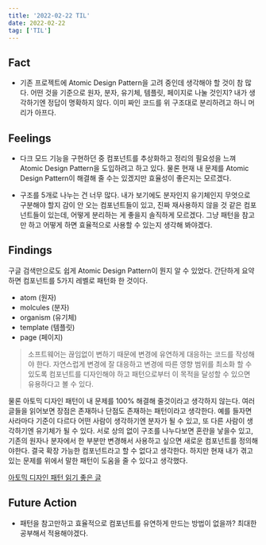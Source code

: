 ```yaml
---
title: '2022-02-22 TIL'
date: 2022-02-22
tag: ['TIL']
---
```


## Fact

- 기존 프로젝트에 Atomic Design Pattern을 고려 중인데 생각해야 할 것이 참 많다. 어떤 것을 기준으로 원자, 분자, 유기체, 템플릿, 페이지로 나눌 것인지? 내가 생각하기엔 정답이 명확하지 않다. 이미 짜인 코드를 위 구조대로 분리하려고 하니 머리가 아프다.

## Feelings

- 다크 모드 기능을 구현하던 중 컴포넌트를 추상화하고 정리의 필요성을 느껴 Atomic Design Pattern을 도입하려고 하고 있다. 물론 현재 내 문제를 Atomic Design Pattern이 해결해 줄 수는 있겠지만 효율성이 좋은지는 모르겠다.

- 구조를 5개로 나누는 건 너무 많다. 내가 보기에도 분자인지 유기체인지 무엇으로 구분해야 할지 감이 안 오는 컴포넌트들이 있고, 진짜 재사용하지 않을 것 같은 컴포넌트들이 있는데, 어떻게 분리하는 게 좋을지 솔직하게 모르겠다. 그냥 패턴을 참고만 하고 어떻게 하면 효율적으로 사용할 수 있는지 생각해 봐야겠다.

## Findings

구글 검색만으로도 쉽게 Atomic Design Pattern이 뭔지 알 수 있었다. 간단하게 요약하면 컴포넌트를 5가지 레벨로 패턴화 한 것이다.

- atom (원자)
- molcules (분자)
- organism (유기체)
- template (템플릿)
- page (페이지)

<Blockquote>
소프트웨어는 끊임없이 변하기 때문에 변경에 유연하게 대응하는 코드를 작성해야 한다. 자연스럽게 변경에 잘 대응하고 변경에 따른 영향 범위를 최소화 할 수 있도록 컴포넌트를 디자인해야 하고 패턴으로부터 이 목적을 달성할 수 있으면 유용하다고 볼 수 있다.
</Blockquote>

물론 아토믹 디자인 패턴이 내 문제를 100% 해결해 줄것이라고 생각하지 않는다. 여러 글들을 읽어보면 장점은 존재하나 단점도 존재하는 패턴이라고 생각한다. 예를 들자면 사라마다 기준이 다르다 어떤 사람이 생각하기엔 분자가 될 수 있고, 또 다른 사람이 생각하기엔 유기체가 될 수 있다. 서로 상의 없이 구조를 나누다보면 혼란을 낳을수 있고, 기존의 원자나 분자에서 한 부분만 변경해서 사용하고 싶으면 새로운 컴포넌트를 정의해야한다. 결국 확장 가능한 컴포넌트라고 할 수 없다고 생각한다. 하지만 현재 내가 겪고 있는 문제를 위에서 말한 패턴이 도움을 줄 수 있다고 생각했다.

[아토믹 디자인 패턴 읽기 좋은 글](https://jbee.io/react/stop-using-atomic-design/)

## Future Action

- 패턴을 참고만하고 효율적으로 컴포넌트를 유연하게 만드는 방법이 없을까? 최대한 공부해서 적용해야겠다.
